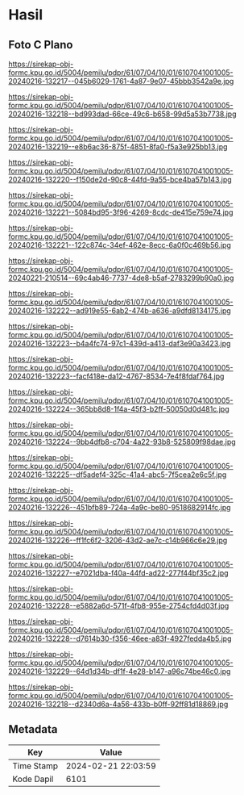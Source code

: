 # Hasil

## Foto C Plano

https://sirekap-obj-formc.kpu.go.id/5004/pemilu/pdpr/61/07/04/10/01/6107041001005-20240216-132217--045b6029-1761-4a87-9e07-45bbb3542a9e.jpg

https://sirekap-obj-formc.kpu.go.id/5004/pemilu/pdpr/61/07/04/10/01/6107041001005-20240216-132218--bd993dad-66ce-49c6-b658-99d5a53b7738.jpg

https://sirekap-obj-formc.kpu.go.id/5004/pemilu/pdpr/61/07/04/10/01/6107041001005-20240216-132219--e8b6ac36-875f-4851-8fa0-f5a3e925bb13.jpg

https://sirekap-obj-formc.kpu.go.id/5004/pemilu/pdpr/61/07/04/10/01/6107041001005-20240216-132220--f150de2d-90c8-44fd-9a55-bce4ba57b143.jpg

https://sirekap-obj-formc.kpu.go.id/5004/pemilu/pdpr/61/07/04/10/01/6107041001005-20240216-132221--5084bd95-3f96-4269-8cdc-de415e759e74.jpg

https://sirekap-obj-formc.kpu.go.id/5004/pemilu/pdpr/61/07/04/10/01/6107041001005-20240216-132221--122c874c-34ef-462e-8ecc-6a0f0c469b56.jpg

https://sirekap-obj-formc.kpu.go.id/5004/pemilu/pdpr/61/07/04/10/01/6107041001005-20240221-210514--69c4ab46-7737-4de8-b5af-2783299b90a0.jpg

https://sirekap-obj-formc.kpu.go.id/5004/pemilu/pdpr/61/07/04/10/01/6107041001005-20240216-132222--ad919e55-6ab2-474b-a636-a9dfd8134175.jpg

https://sirekap-obj-formc.kpu.go.id/5004/pemilu/pdpr/61/07/04/10/01/6107041001005-20240216-132223--b4a4fc74-97c1-439d-a413-daf3e90a3423.jpg

https://sirekap-obj-formc.kpu.go.id/5004/pemilu/pdpr/61/07/04/10/01/6107041001005-20240216-132223--facf418e-da12-4767-8534-7e4f8fdaf764.jpg

https://sirekap-obj-formc.kpu.go.id/5004/pemilu/pdpr/61/07/04/10/01/6107041001005-20240216-132224--365bb8d8-1f4a-45f3-b2ff-50050d0d481c.jpg

https://sirekap-obj-formc.kpu.go.id/5004/pemilu/pdpr/61/07/04/10/01/6107041001005-20240216-132224--9bb4dfb8-c704-4a22-93b8-525809f98dae.jpg

https://sirekap-obj-formc.kpu.go.id/5004/pemilu/pdpr/61/07/04/10/01/6107041001005-20240216-132225--df5adef4-325c-41a4-abc5-7f5cea2e6c5f.jpg

https://sirekap-obj-formc.kpu.go.id/5004/pemilu/pdpr/61/07/04/10/01/6107041001005-20240216-132226--451bfb89-724a-4a9c-be80-9518682914fc.jpg

https://sirekap-obj-formc.kpu.go.id/5004/pemilu/pdpr/61/07/04/10/01/6107041001005-20240216-132226--ff1fc6f2-3206-43d2-ae7c-c14b966c6e29.jpg

https://sirekap-obj-formc.kpu.go.id/5004/pemilu/pdpr/61/07/04/10/01/6107041001005-20240216-132227--e7021dba-f40a-44fd-ad22-277f44bf35c2.jpg

https://sirekap-obj-formc.kpu.go.id/5004/pemilu/pdpr/61/07/04/10/01/6107041001005-20240216-132228--e5882a6d-571f-4fb8-955e-2754cfd4d03f.jpg

https://sirekap-obj-formc.kpu.go.id/5004/pemilu/pdpr/61/07/04/10/01/6107041001005-20240216-132228--d7614b30-f356-46ee-a83f-4927fedda4b5.jpg

https://sirekap-obj-formc.kpu.go.id/5004/pemilu/pdpr/61/07/04/10/01/6107041001005-20240216-132229--64d1d34b-df1f-4e28-b147-a96c74be46c0.jpg

https://sirekap-obj-formc.kpu.go.id/5004/pemilu/pdpr/61/07/04/10/01/6107041001005-20240216-132218--d2340d6a-4a56-433b-b0ff-92ff81d18869.jpg


## Metadata

| Key        | Value               |
| ---------- | ------------------- |
| Time Stamp | 2024-02-21 22:03:59 |
| Kode Dapil | 6101                |



